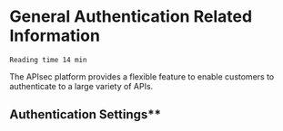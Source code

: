# General Authentication Related Information

`Reading time 14 min`

The APIsec platform provides a flexible feature to enable customers to authenticate to a large variety of APIs.

## Authentication Settings**
